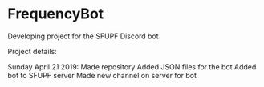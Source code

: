 # FrequencyBot
Developing project for the SFUPF Discord bot

Project details:

  Sunday April 21 2019: 
    Made repository
    Added JSON files for the bot 
    Added bot to SFUPF server 
    Made new channel on server for bot
